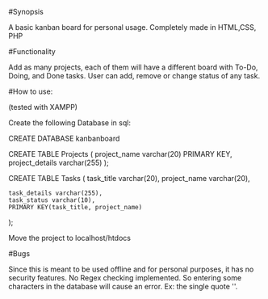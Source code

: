 #Synopsis

A basic kanban board for personal usage. Completely made in HTML,CSS, PHP

#Functionality

Add as many projects, each of them will have a different board with To-Do, Doing, and Done tasks.
User can add, remove or change status of any task.

#How to use:

(tested with XAMPP)

Create the following Database in sql:

CREATE DATABASE kanbanboard

CREATE TABLE Projects (
    project_name varchar(20) PRIMARY KEY,
    project_details varchar(255)
); 

CREATE TABLE Tasks (
    task_title varchar(20),
    project_name varchar(20),
    
    task_details varchar(255),
    task_status varchar(10),
    PRIMARY KEY(task_title, project_name)
); 

Move the project to localhost/htdocs


#Bugs

Since this is meant to be used offline and for personal purposes, it has no security features.
No Regex checking implemented. So entering some characters in the database will cause an error.
Ex: the single quote ''.
